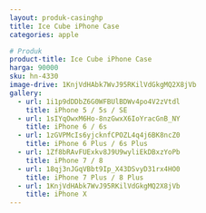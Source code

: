 ```yaml
---
layout: produk-casinghp
title: Ice Cube iPhone Case
categories: apple

# Produk
product-title: Ice Cube iPhone Case
harga: 90000
sku: hn-4330
image-drive: 1KnjVdHAbk7WvJ95RKilVdGkgMQ2X8jVb
gallery:
  - url: 1i1p9dDDbZ6G0WFBUlBDWv4po4V2zVtdl
    title: iPhone 5 / 5s / SE
  - url: 1sIYqOwxM6Ho-8nzGwxX6IoYracGnB_NY
    title: iPhone 6 / 6s
  - url: 1zGVPMcIs6yjcknfCPOZL4q4j6BK8ncZ0
    title: iPhone 6 Plus / 6s Plus
  - url: 1Zf8bRAvFUExkv8J9U9wyliEkDBxzYoPb
    title: iPhone 7 / 8
  - url: 18qj3nJGqVBbt9Ip_X43DSvyD31rx4HO0
    title: iPhone 7 Plus / 8 Plus
  - url: 1KnjVdHAbk7WvJ95RKilVdGkgMQ2X8jVb
    title: iPhone X
---
```

